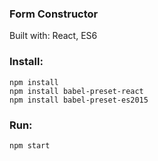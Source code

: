### Form Constructor

Built with: React, ES6

### Install:
```
npm install
npm install babel-preset-react
npm install babel-preset-es2015
```

### Run:
```
npm start
```